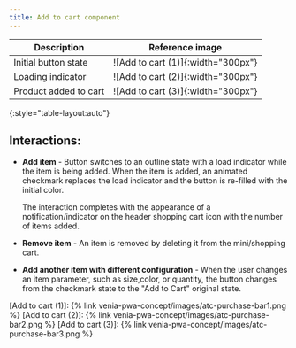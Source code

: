 ```yaml
---
title: Add to cart component
---
```


| Description           | Reference image                    |
| --------------------- | :--------------------------------: |
| Initial button state  | ![Add to cart (1)]{:width="300px"} |
| Loading indicator     | ![Add to cart (2)]{:width="300px"} |
| Product added to cart | ![Add to cart (3)]{:width="300px"} |
{:style="table-layout:auto"}

## Interactions:

* **Add item** - Button switches to an outline state with a load indicator while the item is being added.
  When the item is added, an animated checkmark replaces the load indicator and the button is re-filled with the initial color.

  The interaction completes with the appearance of a notification/indicator on the header shopping cart icon with the number of items added.
* **Remove item** - An item is removed by deleting it from the mini/shopping cart.
* **Add another item with different configuration** - When the user changes an item parameter, such as size,color, or quantity, the button changes from the checkmark state to the "Add to Cart" original state.

[Add to cart (1)]: {% link venia-pwa-concept/images/atc-purchase-bar1.png %}
[Add to cart (2)]: {% link venia-pwa-concept/images/atc-purchase-bar2.png %}
[Add to cart (3)]: {% link venia-pwa-concept/images/atc-purchase-bar3.png %}

